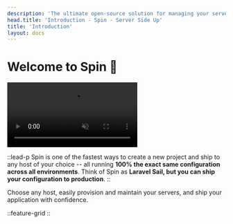 ```yaml
---
description: 'The ultimate open-source solution for managing your server environments from development to production. Simple, lightweight, and fast. Based on Docker.'
head.title: 'Introduction - Spin - Server Side Up'
title: 'Introduction'
layout: docs
---
```


# Welcome to Spin 👋 

<p>
    <video autoplay muted loop playsinline>
        <source src="https://spin-public-assets.serversideup.net/spin-demo_spin-up-pro.mp4"/>
    </video>
</p>

::lead-p
Spin is one of the fastest ways to create a new project and ship to any host of your choice -- all running **100% the exact same configuration across all environments**. Think of Spin as **Laravel Sail, but you can ship your configuration to production**.
::

Choose any host, easily provision and maintain your servers, and ship your application with confidence.

::feature-grid
::